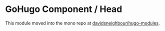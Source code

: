 # GoHugo Component / Head

This module moved into the mono repo at [davidsneighbour/hugo-modules](https://github.com/davidsneighbour/hugo-modules/tree/main/modules/head).
